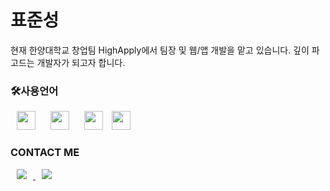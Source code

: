 <h1>표준성</h1>
현재 한양대학교 창업팀 HighApply에서 팀장 및 웹/앱 개발을 맡고 있습니다. 깊이 파고드는 개발자가 되고자 합니다.

<h3>🛠사용언어</h3>
<div>
<img src="https://svgshare.com/i/10uf.svg" style="margin-left:10px;margin-right:10px;color:#ffffff;" width="30px" height="30px" />
<img src="https://svgshare.com/i/10v8.svg" style="margin-left:10px;margin-right:10px;" width="30px" height="30px" />
<img src="https://svgshare.com/i/10uG.svg" style="margin-left:10px;margin-right:10px;" width="30px" height="30px" />
<img src="https://svgshare.com/i/10up.svg" style="" width="30px" height="30px" />
</div>

<h3>CONTACT ME</h3>
<a href="https://velog.io/@standard_wish">
    <img src="http://img.shields.io/badge/Tech Blog-00D182?style=flat&logo=Emby&logoColor=white&link=https://velog.io/@987412563"
        style="height : auto; margin-left : 10px; margin-right : 10px;"/>
</a>
<a href="standardstar@hanyang.ac.kr">
    <img src="http://img.shields.io/badge/Gmail-EA4335?style=flat&logo=Gmail&logoColor=white&link=https://i987412563i@gmail.com"
        style="height : auto; margin-left : 10px; margin-right : 10px;"/>
</a>
